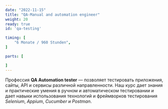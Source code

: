 ```yaml
---
date: "2022-11-15"
title: "QA-Manual and automation engineer"
weight: 20
ready: true
id: 'qa-testing'

timing: [
    "6 Monate / 960 Stunden",
]

parts: [

]
---
```


Профессия __QA Automation tester__ — позволяет тестировать приложения, сайты, API и сервисы различной направленности. Наш курс дает знания и практические умения в ручном и автоматическом тестировании и дает навыки использования технологий и фреймворков тестирования _Selenium_, _Appium_, _Cucumber_ и _Postman_.
